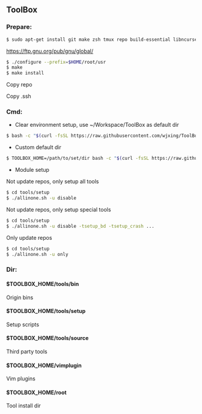 ## ToolBox

### Prepare:
```bash
$ sudo apt-get install git make zsh tmux repo build-essential libncurses5-dev zlib1g-dev python libperl-dev libpython-dev libpython3-dev libx11-dev libxt-dev
```
https://ftp.gnu.org/pub/gnu/global/
```bash
$ ./configure --prefix=$HOME/root/usr
$ make
$ make install
```

Copy repo

Copy .ssh

### Cmd:
* Clear environment setup, use ~/Workspace/ToolBox as default dir
```bash
$ bash -c "$(curl -fsSL https://raw.githubusercontent.com/wjxing/ToolBox/master/allinone.sh)"
```

* Custom default dir
```bash
$ TOOLBOX_HOME=/path/to/set/dir bash -c "$(curl -fsSL https://raw.githubusercontent.com/wjxing/ToolBox/master/allinone.sh)"
```

* Module setup

Not update repos, only setup all tools
```bash
$ cd tools/setup
$ ./allinone.sh -u disable
```

Not update repos, only setup special tools
```bash
$ cd tools/setup
$ ./allinone.sh -u disable -tsetup_bd -tsetup_crash ...
```

Only update repos
```bash
$ cd tools/setup
$ ./allinone.sh -u only
```

### Dir:
#### $TOOLBOX_HOME/tools/bin
Origin bins

#### $TOOLBOX_HOME/tools/setup
Setup scripts

#### $TOOLBOX_HOME/tools/source
Third party tools

#### $TOOLBOX_HOME/vimplugin
Vim plugins

#### $TOOLBOX_HOME/root
Tool install dir
